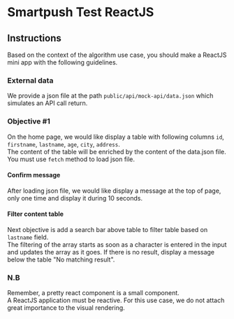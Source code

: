 # Smartpush Test ReactJS

## Instructions
Based on the context of the algorithm use case, you should make a ReactJS mini app with the following guidelines.

### External data
We provide a json file at the path `public/api/mock-api/data.json` which simulates an API call return.

### Objective #1
On the home page, we would like display a table with following columns `id`, `firstname`, `lastname`, `age`, `city`, `address`.   
The content of the table will be enriched by the content of the data.json file.
You must use `fetch` method to load json file.

#### Confirm message
After loading json file, we would like display a message at the top of page, only one time and display it during 10 seconds.

#### Filter content table
Next objective is add a search bar above table to filter table based on `lastname` field.   
The filtering of the array starts as soon as a character is entered in the input and updates the array as it goes.
If there is no result, display a message below the table "No matching result".

### N.B
Remember, a pretty react component is a small component.   
A ReactJS application must be reactive.
For this use case, we do not attach great importance to the visual rendering.
